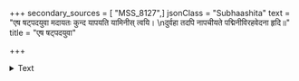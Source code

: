 +++
secondary_sources = [ "MSS_8127",]
jsonClass = "Subhaashita"
text = "एष षट्पदयुवा मदायतः कुन्द यापयति यामिनीस् त्वयि।  \nदुर्वहा तदपि नापचीयते पद्मिनीविरहवेदना हृदि॥"
title = "एष षट्पदयुवा"

+++

<details><summary>Text</summary>

एष षट्पदयुवा मदायतः कुन्द यापयति यामिनीस् त्वयि।  
दुर्वहा तदपि नापचीयते पद्मिनीविरहवेदना हृदि॥
</details>
